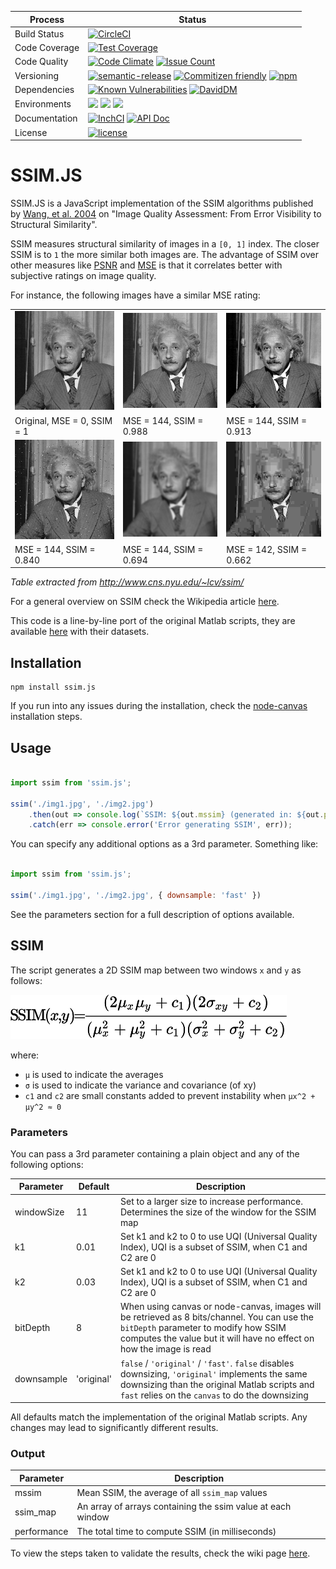 | Process       | Status    |
|---------------|-----------|
| Build Status  | [![CircleCI](https://circleci.com/gh/obartra/ssim/tree/master.svg?style=shield)](https://circleci.com/gh/obartra/ssim/tree/master) |
| Code Coverage | [![Test Coverage](https://codeclimate.com/github/obartra/ssim/badges/coverage.svg)](https://codeclimate.com/github/obartra/ssim/coverage) |
| Code Quality  | [![Code Climate](https://codeclimate.com/github/obartra/ssim/badges/gpa.svg)](https://codeclimate.com/github/obartra/ssim) [![Issue Count](https://codeclimate.com/github/obartra/ssim/badges/issue_count.svg)](https://codeclimate.com/github/obartra/ssim) |
| Versioning    | [![semantic-release](https://img.shields.io/badge/%20%20%F0%9F%93%A6%F0%9F%9A%80-semantic--release-e10079.svg)](https://github.com/semantic-release/semantic-release) [![Commitizen friendly](https://img.shields.io/badge/commitizen-friendly-brightgreen.svg)](http://commitizen.github.io/cz-cli/) [![npm](https://img.shields.io/npm/v/ssim.js.svg)](https://www.npmjs.com/package/ssim.js) |
| Dependencies  | [![Known Vulnerabilities](https://snyk.io/test/github/obartra/ssim/badge.svg)](https://snyk.io/test/github/obartra/ssim) [![DavidDM](https://david-dm.org/obartra/ssim.svg)](https://david-dm.org/obartra/ssim) |
| Environments  | ![](https://img.shields.io/badge/node-0.12-brightgreen.svg) ![](https://img.shields.io/badge/node-5.7.0-brightgreen.svg) ![](https://img.shields.io/badge/node-6.9-brightgreen.svg) |
| Documentation | [![InchCI](https://inch-ci.org/github/obartra/ssim.svg?branch=master)](https://inch-ci.org/github/obartra/ssim) [![API Doc](https://doclets.io/obartra/ssim/master.svg)](https://doclets.io/obartra/ssim/master) |
| License       | [![license](https://img.shields.io/github/license/mashape/apistatus.svg)](https://opensource.org/licenses/MIT) |

# SSIM.JS

SSIM.JS is a JavaScript implementation of the SSIM algorithms published by [Wang, et al. 2004](/assets/ssim.pdf) on "Image Quality Assessment: From Error Visibility to Structural Similarity".

SSIM measures structural similarity of images in a `[0, 1]` index. The closer SSIM is to `1` the more similar both images are. The advantage of SSIM over other measures like [PSNR](https://en.wikipedia.org/wiki/Peak_signal-to-noise_ratio) and [MSE](https://en.wikipedia.org/wiki/Mean_squared_error) is that it correlates better with subjective ratings on image quality.

For instance, the following images have a similar MSE rating:

|                                       |                                       |                                       |
| ------------------------------------  | ------------------------------------- | ------------------------------------- |
| ![](https://raw.githubusercontent.com/obartra/ssim/master/spec/samples/einstein/Q1.gif)    | ![](https://raw.githubusercontent.com/obartra/ssim/master/spec/samples/einstein/Q0988.gif) | ![](https://raw.githubusercontent.com/obartra/ssim/master/spec/samples/einstein/Q0913.gif) |
| Original, MSE = 0, SSIM = 1           | MSE = 144, SSIM = 0.988               | MSE = 144, SSIM = 0.913               |
| ![](https://raw.githubusercontent.com/obartra/ssim/master/spec/samples/einstein/Q0840.gif) | ![](https://raw.githubusercontent.com/obartra/ssim/master/spec/samples/einstein/Q0694.gif) | ![](https://raw.githubusercontent.com/obartra/ssim/master/spec/samples/einstein/Q0662.gif) |
| MSE = 144, SSIM = 0.840               | MSE = 144, SSIM = 0.694               | MSE = 142, SSIM = 0.662               |

*Table extracted from http://www.cns.nyu.edu/~lcv/ssim/*

For a general overview on SSIM check the Wikipedia article [here](https://en.wikipedia.org/wiki/Structural_similarity).

This code is a line-by-line port of the original Matlab scripts, they are available [here](https://ece.uwaterloo.ca/~z70wang/research/iwssim/) with their datasets.

## Installation

```shell
npm install ssim.js
```

If you run into any issues during the installation, check the [node-canvas](https://github.com/Automattic/node-canvas#installation) installation steps.

## Usage

```javascript

import ssim from 'ssim.js';

ssim('./img1.jpg', './img2.jpg')
	.then(out => console.log(`SSIM: ${out.mssim} (generated in: ${out.performance}ms)`))
	.catch(err => console.error('Error generating SSIM', err));
```

You can specify any additional options as a 3rd parameter. Something like:

```javascript

import ssim from 'ssim.js';

ssim('./img1.jpg', './img2.jpg', { downsample: 'fast' })
```

See the parameters section for a full description of options available.

## SSIM

The script generates a 2D SSIM map between two windows `x` and `y` as follows:

![](https://raw.githubusercontent.com/obartra/ssim/master/assets/ssim.png)

where:
- `μ` is used to indicate the averages
- `σ` is used to indicate the variance and covariance (of xy)
- `c1` and `c2` are small constants added to prevent instability when `μx^2 + μy^2 ≈ 0`

### Parameters

You can pass a 3rd parameter containing a plain object and any of the following options:

| Parameter  | Default    | Description                                                                                                                                                                                                  |
| ---------- | ---------- | ------------------------------------------------------------------------------------------------------------------------------------------------------------------------------------------------------------ |
| windowSize | 11         | Set to a larger size to increase performance. Determines the size of the window for the SSIM map                                                                                                             |
| k1         | 0.01       | Set k1 and k2 to 0 to use UQI (Universal Quality Index), UQI is a subset of SSIM, when C1 and C2 are 0                                                                                                       |
| k2         | 0.03       | Set k1 and k2 to 0 to use UQI (Universal Quality Index), UQI is a subset of SSIM, when C1 and C2 are 0                                                                                                       |
| bitDepth   | 8          | When using canvas or node-canvas, images will be retrieved as 8 bits/channel. You can use the `bitDepth` parameter to modify how SSIM computes the value but it will have no effect on how the image is read |
| downsample | 'original' | `false` / `'original'` / `'fast'`. `false` disables downsizing, `'original'` implements the same downsizing than the original Matlab scripts and `fast` relies on the `canvas` to do the downsizing          |

All defaults match the implementation of the original Matlab scripts. Any changes may lead to significantly different results.

### Output

| Parameter   | Description                                                 |
| ----------- | ----------------------------------------------------------- |
| mssim       | Mean SSIM, the average of all `ssim_map` values             |
| ssim_map    | An array of arrays containing the ssim value at each window |
| performance | The total time to compute SSIM (in milliseconds)            |

To view the steps taken to validate the results, check the wiki page [here](https://github.com/obartra/ssim/wiki/Results-Validation).
